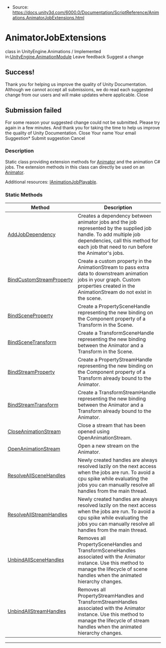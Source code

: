 * Source: https://docs.unity3d.com/6000.0/Documentation/ScriptReference/Animations.AnimatorJobExtensions.html

# AnimatorJobExtensions
class in UnityEngine.Animations
/
Implemented in:[UnityEngine.AnimationModule](https://docs.unity3d.com/6000.0/Documentation/ScriptReference/UnityEngine.AnimationModule.html)
Leave feedback
Suggest a change
## Success!
Thank you for helping us improve the quality of Unity Documentation. Although we cannot accept all submissions, we do read each suggested change from our users and will make updates where applicable.
Close
## Submission failed
For some reason your suggested change could not be submitted. Please <a>try again</a> in a few minutes. And thank you for taking the time to help us improve the quality of Unity Documentation.
Close
Your name Your email Suggestion* Submit suggestion
Cancel
### Description
Static class providing extension methods for [Animator](https://docs.unity3d.com/6000.0/Documentation/ScriptReference/Animator.html) and the animation C# jobs.
The extension methods in this class can directly be used on an [Animator](https://docs.unity3d.com/6000.0/Documentation/ScriptReference/Animator.html).  
  
Additional resources: [IAnimationJobPlayable](https://docs.unity3d.com/6000.0/Documentation/ScriptReference/Animations.IAnimationJobPlayable.html).
### Static Methods
Method | Description  
---|---  
[AddJobDependency](https://docs.unity3d.com/6000.0/Documentation/ScriptReference/Animations.AnimatorJobExtensions.AddJobDependency.html) | Creates a dependency between animator jobs and the job represented by the supplied job handle. To add multiple job dependencies, call this method for each job that need to run before the Animator's jobs.  
[BindCustomStreamProperty](https://docs.unity3d.com/6000.0/Documentation/ScriptReference/Animations.AnimatorJobExtensions.BindCustomStreamProperty.html) | Create a custom property in the AnimationStream to pass extra data to downstream animation jobs in your graph. Custom properties created in the AnimationStream do not exist in the scene.  
[BindSceneProperty](https://docs.unity3d.com/6000.0/Documentation/ScriptReference/Animations.AnimatorJobExtensions.BindSceneProperty.html) | Create a PropertySceneHandle representing the new binding on the Component property of a Transform in the Scene.  
[BindSceneTransform](https://docs.unity3d.com/6000.0/Documentation/ScriptReference/Animations.AnimatorJobExtensions.BindSceneTransform.html) | Create a TransformSceneHandle representing the new binding between the Animator and a Transform in the Scene.  
[BindStreamProperty](https://docs.unity3d.com/6000.0/Documentation/ScriptReference/Animations.AnimatorJobExtensions.BindStreamProperty.html) | Create a PropertyStreamHandle representing the new binding on the Component property of a Transform already bound to the Animator.  
[BindStreamTransform](https://docs.unity3d.com/6000.0/Documentation/ScriptReference/Animations.AnimatorJobExtensions.BindStreamTransform.html) | Create a TransformStreamHandle representing the new binding between the Animator and a Transform already bound to the Animator.  
[CloseAnimationStream](https://docs.unity3d.com/6000.0/Documentation/ScriptReference/Animations.AnimatorJobExtensions.CloseAnimationStream.html) | Close a stream that has been opened using OpenAnimationStream.  
[OpenAnimationStream](https://docs.unity3d.com/6000.0/Documentation/ScriptReference/Animations.AnimatorJobExtensions.OpenAnimationStream.html) | Open a new stream on the Animator.  
[ResolveAllSceneHandles](https://docs.unity3d.com/6000.0/Documentation/ScriptReference/Animations.AnimatorJobExtensions.ResolveAllSceneHandles.html) | Newly created handles are always resolved lazily on the next access when the jobs are run. To avoid a cpu spike while evaluating the jobs you can manually resolve all handles from the main thread.  
[ResolveAllStreamHandles](https://docs.unity3d.com/6000.0/Documentation/ScriptReference/Animations.AnimatorJobExtensions.ResolveAllStreamHandles.html) | Newly created handles are always resolved lazily on the next access when the jobs are run. To avoid a cpu spike while evaluating the jobs you can manually resolve all handles from the main thread.  
[UnbindAllSceneHandles](https://docs.unity3d.com/6000.0/Documentation/ScriptReference/Animations.AnimatorJobExtensions.UnbindAllSceneHandles.html) | Removes all PropertySceneHandles and TransformSceneHandles associated with the Animator instance. Use this method to manage the lifecycle of scene handles when the animated hierarchy changes.  
[UnbindAllStreamHandles](https://docs.unity3d.com/6000.0/Documentation/ScriptReference/Animations.AnimatorJobExtensions.UnbindAllStreamHandles.html) | Removes all PropertyStreamHandles and TransformStreamHandles associated with the Animator instance. Use this method to manage the lifecycle of stream handles when the animated hierarchy changes.  
* * *
